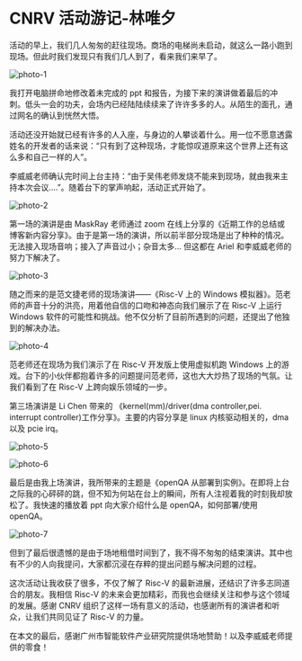# CNRV 活动游记-林唯夕

活动的早上，我们几人匆匆的赶往现场。商场的电梯尚未启动，就这么一路小跑到现场。但此时我们发现只有我们几人到了，看来我们来早了。

![photo-1](./img/photo-1.jpg)

我打开电脑拼命地修改着未完成的 ppt 和报告，为接下来的演讲做着最后的冲刺。低头一会的功夫，会场内已经陆陆续续来了许许多多的人。从陌生的面孔，通过网名的确认到恍然大悟。

活动还没开始就已经有许多的人入座，与身边的人攀谈着什么。用一位不愿意透露姓名的开发者的话来说：“只有到了这种现场，才能惊叹道原来这个世界上还有这么多和自己一样的人”。

李威威老师确认完时间上台主持：“由于吴伟老师发烧不能来到现场，就由我来主持本次会议….”。随着台下的掌声响起，活动正式开始了。

![photo-2](./img/photo-2.jpg)

第一场的演讲是由 MaskRay 老师通过 zoom 在线上分享的《近期工作的总结或博客新内容分享》。由于是第一场的演讲，所以前半部分现场是出了种种的情况。无法接入现场音响；接入了声音过小；杂音太多… 但这都在 Ariel 和李威威老师的努力下解决了。

![photo-3](./img/photo-3.jpg)

随之而来的是范文捷老师的现场演讲——《Risc-V 上的 Windows 模拟器》。范老师的声音十分的洪亮，用着他自信的口吻和神态向我们展示了在 Risc-V 上运行 Windows 软件的可能性和挑战。他不仅分析了目前所遇到的问题，还提出了他独到的解决办法。

![photo-4](./img/photo-4.jpg)

范老师还在现场为我们演示了在 Risc-V 开发版上使用虚拟机跑 Windows 上的游戏。台下的小伙伴都抱着许多的问题提问范老师，这也大大炒热了现场的气氛。让我们看到了在 Risc-V 上跨向娱乐领域的一步。

第三场演讲是 Li Chen 带来的 《kernel(mm)/driver(dma controller,pei. interrupt controller)工作分享》。主要的内容分享是 linux 内核驱动相关的，dma 以及 pcie irq。

![photo-5](./img/photo-5.jpg)

![photo-6](./img/photo-6.jpg)

最后是由我上场演讲，我所带来的主题是《openQA 从部署到实例》。在即将上台之际我的心砰砰的跳，但不知为何站在台上的瞬间，所有人注视着我的时刻我却放松了。我快速的播放着 ppt 向大家介绍什么是 openQA，如何部署/使用 openQA。

![photo-7](./img/photo-7.jpg)

但到了最后很遗憾的是由于场地租借时间到了，我不得不匆匆的结束演讲。其中也有不少的人向我提问，大家都沉浸在存粹的提出问题与解决问题的过程。

这次活动让我收获了很多，不仅了解了 Risc-V 的最新进展，还结识了许多志同道合的朋友。我相信 Risc-V 的未来会更加精彩，而我也会继续关注和参与这个领域的发展。感谢 CNRV 组织了这样一场有意义的活动，也感谢所有的演讲者和听众，让我们共同见证了 Risc-V 的力量。

在本文的最后，感谢广州市智能软件产业研究院提供场地赞助！以及李威威老师提供的零食！
